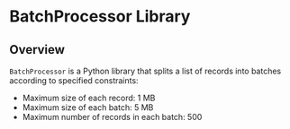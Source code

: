 # BatchProcessor Library

## Overview

`BatchProcessor` is a Python library that splits a list of records into batches according to specified constraints:
- Maximum size of each record: 1 MB
- Maximum size of each batch: 5 MB
- Maximum number of records in each batch: 500
